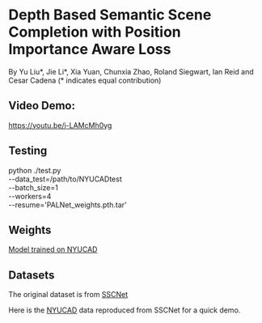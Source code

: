 # Depth Based Semantic Scene Completion with Position Importance Aware Loss

By Yu Liu*, Jie Li*, Xia Yuan, Chunxia Zhao, Roland Siegwart, Ian Reid and Cesar Cadena (* indicates equal contribution)

## Video Demo: 
https://youtu.be/j-LAMcMh0yg

## Testing
python ./test.py \
--data_test=/path/to/NYUCADtest \
--batch_size=1 \
--workers=4 \
--resume='PALNet_weights.pth.tar'

## Weights
[Model trained on NYUCAD](https://drive.google.com/open?id=1BRNliQmEaPIphZvbzhR55fEHeOh9U9Ix)

## Datasets 
The original dataset is from [SSCNet](https://github.com/shurans/sscnet)

Here is the [NYUCAD](https://drive.google.com/open?id=10Iz7lkJf8kbtUf1OyL-Z1xW6eZRoF3d8) data reproduced from SSCNet for a quick demo.



